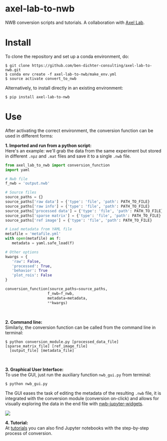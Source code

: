 # axel-lab-to-nwb
NWB conversion scripts and tutorials.
A collaboration with [Axel Lab](https://www.axellab.columbia.edu/).

# Install
To clone the repository and set up a conda environment, do:
```
$ git clone https://github.com/ben-dichter-consulting/axel-lab-to-nwb.git
$ conda env create -f axel-lab-to-nwb/make_env.yml
$ source activate convert_to_nwb
```

Alternatively, to install directly in an existing environment:
```
$ pip install axel-lab-to-nwb
```

# Use
After activating the correct environment, the conversion function can be used in different forms:

**1. Imported and run from a python script:** <br/>
Here's an example: we'll grab the data from the same experiment but stored in different `.npz` and `.mat` files and save it to a single `.nwb` file.
```python
from axel_lab_to_nwb import conversion_function
import yaml

# Nwb file
f_nwb = 'output.nwb'

# Source files
source_paths = {}
source_paths['raw data'] = {'type': 'file', 'path': PATH_TO_FILE}
source_paths['raw info'] = {'type': 'file', 'path': PATH_TO_FILE}
source_paths['processed data'] = {'type': 'file', 'path': PATH_TO_FILE}
source_paths['sparse matrix'] = {'type': 'file', 'path': PATH_TO_FILE}
source_paths['ref image'] = {'type': 'file', 'path': PATH_TO_FILE}

# Load metadata from YAML file
metafile = 'metafile.yml'
with open(metafile) as f:
   metadata = yaml.safe_load(f)

# Other options
kwargs = {
   'raw': False, 
   'processed': True, 
   'behavior': True
   'plot_rois': False
}

conversion_function(source_paths=source_paths,
                   f_nwb=f_nwb,
                   metadata=metadata,
                   **kwargs)
```
<br/>

**2. Command line:** <br/>
Similarly, the conversion function can be called from the command line in terminal:
```
$ python conversion_module.py [processed_data_file] [sparse_matrix_file] [ref_image_file]
  [output_file] [metadata_file]
```
<br/>

**3. Graphical User Interface:** <br/>
To use the GUI, just run the auxiliary function `nwb_gui.py` from terminal:
```
$ python nwb_gui.py
```
The GUI eases the task of editing the metadata of the resulting `.nwb` file, it is integrated with the conversion module (conversion on-click) and allows for visually exploring the data in the end file with [nwb-jupyter-widgets](https://github.com/NeurodataWithoutBorders/nwb-jupyter-widgets).

![](media/gif_axel.gif)

**4. Tutorial:** <br/>
At [tutorials](https://github.com/ben-dichter-consulting/axel-lab-to-nwb/tree/master/tutorials) you can also find Jupyter notebooks with the step-by-step process of conversion.
